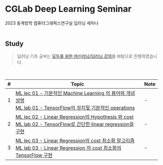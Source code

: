 # CGLab Deep Learning Seminar 
2023 동계방학 컴퓨터그래픽스연구실 딥러닝 세미나
<br><br>

## Study
> 딥러닝 기초 공부는 [모두를 위한 머신러닝/딥러닝 강의](http://hunkim.github.io/ml/)를 바탕으로 진행하였습니다.

<br>

|#|Topic|Note|
|------|---|---|
|1|[ML lec 01 - 기본적인 Machine Learning 의 용어와 개념 설명](https://www.youtube.com/watch?v=qPMeuL2LIqY)<br>[ML lab 01 - TensorFlow의 설치및 기본적인 operations](https://www.youtube.com/watch?v=-57Ne86Ia8w)|-|
|2|[ML lec 02 - Linear Regression의 Hypothesis 와 cost](https://url.kr/6nvo3k)<br>[ML lab 02 - TensorFlow로 간단한 linear regression을 구현](https://url.kr/9pi18y)|-|
|3|[ML lec 03 - Linear Regression의 cost 최소화 알고리즘](https://url.kr/thx9aq)<br>[ML lab 03 - Linear Regression 의 cost 최소화의 TensorFlow 구현](https://url.kr/9q1lrz)|-|
